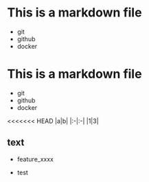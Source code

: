 # This is a markdown file

- git
- github
- docker

# This is a markdown file

- git
- github
- docker

<<<<<<< HEAD
|a|b|
|:-|:-|
|1|3|

## text

- feature_xxxx

- test

